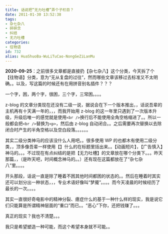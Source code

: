 ```yaml
---
title: 话说把“无力吐槽”弄个子栏目？
date: 2011-01-30 13:52:38
tags:
- 杂七杂八
- 碎碎念
- 纠结
- 无力吐槽
categories:
- 往物语
id: 732
alias: HuaShuoBa-WuLiTuCao-NongGeZiLanMu
---
```


**2020-09-25**：之前很多文章都是直接扔【杂七杂八】这个分类，今天拆了个【往物语】分类，意为“无从复盘的过往”，然而哪些文章该移过去标准又不太明确。。以及，写这篇的时候还有在用拼音别名插件？？？

<!--more-->

一个字，困，两个字，很困，三个字，三常困。。。。

z-blog 的文章分类现在还没有二级一说，据说会在下一个版本推出，，话说吾辈的主机再有十天满一年的，，，而我开始用 z-blog 的这一年里只遇到了一次版本升级，升级后唯一的感觉就是使用`<br />`换行后不能使用全角空格缩进了。。所以一般都会把`<br />`替换为`<p>`，然后由 z-blog 自动闭合。。之后需要再次替换以去除闭合时产生的半角空格以及空白段落。。。。。。

其实二级分类神马的应该没什么人用吧。。很多使用 WP 的也都木有使用二级分类，，顶多像吾辈一样使用【】什么的在标题里括出来。。【动画短片】，【广告慎入】神马的。。。不过现在有点纠结的是把【无力吐槽】的文章放在哪个分类下。。。昨天那篇，，（是昨天吧，时间概念神马的。。）还有现在这篇都放在了“杂七杂八”里。。。。

开头那段，话说一直是除了睡着不困其他时间都困的状态的。。然后在睡着时其实还可以划分出一种状态，，，专业术语好像叫“梦魇”。。。。而今天凌晨的时候经历了最长的一次。。。。

其实一直很好奇电影中的精神分裂、癔症什么的基于一种什么样的现实，我是说它们只能算是所谓精神层面的“重口”而已。。“恶心”下你，还把钱赚了。。。

真正的现实？我也不清楚。。。

我只是希望塑造一种可能，而这个希望本身就不可能。。
